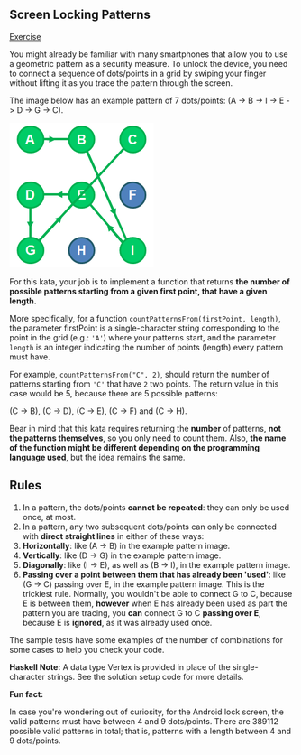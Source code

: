 ## **Screen Locking Patterns**
[Exercise](https://www.codewars.com/kata/585894545a8a07255e0002f1)

You might already be familiar with many smartphones that allow you to use a geometric pattern as a security measure. To unlock the device, you need to connect a sequence of dots/points in a grid by swiping your finger without lifting it as you trace the pattern through the screen.

The image below has an example pattern of 7 dots/points: (A -> B -> I -> E -> D -> G -> C).

![Screen Locking Patterns](img.png)

For this kata, your job is to implement a function that returns **the number of possible patterns starting from a given first point, that have a given length.**

More specifically, for a function ```countPatternsFrom(firstPoint, length)```, the parameter firstPoint is a single-character string corresponding to the point in the grid (e.g.: ```'A'```) where your patterns start, and the parameter ```length``` is an integer indicating the number of points (length) every pattern must have.

For example, ```countPatternsFrom("C", 2)```, should return the number of patterns starting from ```'C'``` that have ```2``` two points. The return value in this case would be 5, because there are 5 possible patterns:

(C -> B), (C -> D), (C -> E), (C -> F) and (C -> H).

Bear in mind that this kata requires returning the **number** of patterns, **not the patterns themselves**, so you only need to count them. Also, **the name of the function might be different depending on the programming language used**, but the idea remains the same.

## **Rules**
1. In a pattern, the dots/points **cannot be repeated**: they can only be used once, at most.
2. In a pattern, any two subsequent dots/points can only be connected with **direct straight lines** in either of these ways:
3. **Horizontally**: like (A -> B) in the example pattern image.
4. **Vertically**: like (D -> G) in the example pattern image.
5. **Diagonally**: like (I -> E), as well as (B -> I), in the example pattern image.
6. **Passing over a point between them that has already been 'used'**: like (G -> C) passing over E, in the example pattern image. This is the trickiest rule. Normally, you wouldn't be able to connect G to C, because E is between them, **however** when E has already been used as part the pattern you are tracing, you **can** connect G to C **passing over E**, because E is **ignored**, as it was already used once.

The sample tests have some examples of the number of combinations for some cases to help you check your code.

**Haskell Note:** A data type Vertex is provided in place of the single-character strings. See the solution setup code for more details.

**Fun fact:**

In case you're wondering out of curiosity, for the Android lock screen, the valid patterns must have between 4 and 9 dots/points. There are 389112 possible valid patterns in total; that is, patterns with a length between 4 and 9 dots/points.